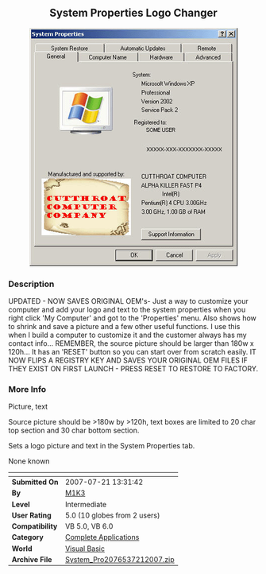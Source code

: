 ﻿<div align="center">

## System Properties Logo Changer

<img src="PIC20077161813438029.gif">
</div>

### Description

UPDATED - NOW SAVES ORIGINAL OEM's- Just a way to customize your computer and add your logo and text to the system properties when you right click 'My Computer' and got to the 'Properties' menu. Also shows how to shrink and save a picture and a few other useful functions. I use this when I build a computer to customize it and the customer always has my contact info... REMEMBER, the source picture should be larger than 180w x 120h... It has an 'RESET' button so you can start over from scratch easily. IT NOW FLIPS A REGISTRY KEY AND SAVES YOUR ORIGINAL OEM FILES IF THEY EXIST ON FIRST LAUNCH - PRESS RESET TO RESTORE TO FACTORY.
 
### More Info
 
Picture, text

Source picture should be &gt;180w by &gt;120h, text boxes are limited to 20 char top section and 30 char bottom section.

Sets a logo picture and text in the System Properties tab.

None known


<span>             |<span>
---                |---
**Submitted On**   |2007-07-21 13:31:42
**By**             |[M1K3](https://github.com/Planet-Source-Code/PSCIndex/blob/master/ByAuthor/m1k3.md)
**Level**          |Intermediate
**User Rating**    |5.0 (10 globes from 2 users)
**Compatibility**  |VB 5\.0, VB 6\.0
**Category**       |[Complete Applications](https://github.com/Planet-Source-Code/PSCIndex/blob/master/ByCategory/complete-applications__1-27.md)
**World**          |[Visual Basic](https://github.com/Planet-Source-Code/PSCIndex/blob/master/ByWorld/visual-basic.md)
**Archive File**   |[System\_Pro2076537212007\.zip](https://github.com/Planet-Source-Code/m1k3-system-properties-logo-changer__1-69012/archive/master.zip)








